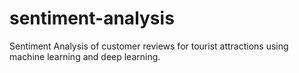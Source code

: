 # sentiment-analysis
Sentiment Analysis of customer reviews for tourist attractions using machine learning and deep learning.
